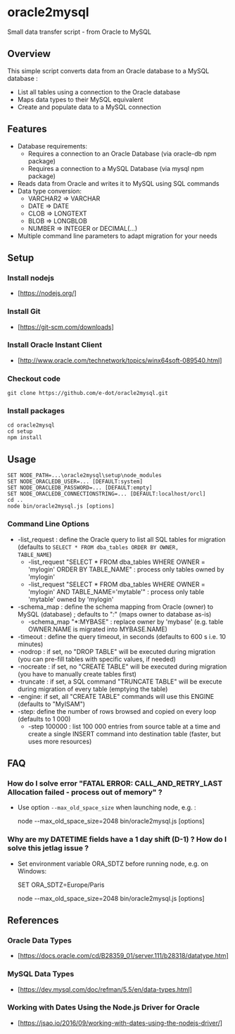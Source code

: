 # oracle2mysql

Small data transfer script - from Oracle to MySQL

## Overview

This simple script converts data from an Oracle database to a MySQL database :
* List all tables using a connection to the Oracle database
* Maps data types to their MySQL equivalent
* Create and populate data to a MySQL connection

## Features

* Database requirements:
  * Requires a connection to an Oracle Database (via oracle-db npm package)
  * Requires a connection to a MySQL Database (via mysql npm package)
* Reads data from Oracle and writes it to MySQL using SQL commands
* Data type conversion:
  * VARCHAR2 => VARCHAR
  * DATE => DATE
  * CLOB => LONGTEXT
  * BLOB => LONGBLOB
  * NUMBER => INTEGER or DECIMAL(...)
* Multiple command line parameters to adapt migration for your needs

  
## Setup

### Install nodejs

* [https://nodejs.org/]

### Install Git

* [https://git-scm.com/downloads]

### Install Oracle Instant Client

* [http://www.oracle.com/technetwork/topics/winx64soft-089540.html]

### Checkout code

    git clone https://github.com/e-dot/oracle2mysql.git

### Install packages

    cd oracle2mysql
    cd setup
    npm install

## Usage
    SET NODE_PATH=...\oracle2mysql\setup\node_modules
    SET NODE_ORACLEDB_USER=... [DEFAULT:system]
    SET NODE_ORACLEDB_PASSWORD=... [DEFAULT:empty]
    SET NODE_ORACLEDB_CONNECTIONSTRING=... [DEFAULT:localhost/orcl]
    cd ..
    node bin/oracle2mysql.js [options]

### Command Line Options

* -list_request : define the Oracle query to list all SQL tables for migration (defaults to <code>SELECT * FROM dba_tables ORDER BY OWNER, TABLE_NAME</code>)
  * -list_request "SELECT * FROM dba_tables WHERE OWNER = 'mylogin' ORDER BY TABLE_NAME" : process only tables owned by 'mylogin'
  * -list_request "SELECT * FROM dba_tables WHERE OWNER = 'mylogin' AND TABLE_NAME='mytable'" : process only table 'mytable' owned by 'mylogin'
* -schema_map : define the schema mapping from Oracle (owner) to MySQL (database) ; defaults to "*:*" (maps owner to database as-is)
  * -schema_map "*:MYBASE" : replace owner by 'mybase' (e.g. table OWNER.NAME is migrated into MYBASE.NAME)
* -timeout : define the query timeout, in seconds (defaults to 600 s i.e. 10 minutes)
* -nodrop : if set, no "DROP TABLE" will be executed during migration (you can pre-fill tables with specific values, if needed)
* -nocreate : if set, no "CREATE TABLE" will be executed during migration (you have to manually create tables first)
* -truncate : if set, a SQL command "TRUNCATE TABLE" will be execute during migration of every table (emptying the table)
* -engine: if set, all "CREATE TABLE" commands will use this ENGINE (defaults to "MyISAM")
* -step: define the number of rows browsed and copied on every loop (defaults to 1 000)
  * -step 100000 : list 100 000 entries from source table at a time and create a single INSERT command into destination table (faster, but uses more resources)

## FAQ

### How do I solve error "FATAL ERROR: CALL_AND_RETRY_LAST Allocation failed - process out of memory" ?

* Use option <code>--max_old_space_size</code> when launching node, e.g. :

    node --max_old_space_size=2048 bin/oracle2mysql.js [options]

### Why are my DATETIME fields have a 1 day shift (D-1) ? How do I solve this jetlag issue ?

* Set environment variable ORA_SDTZ before running node, e.g. on Windows:

    SET ORA_SDTZ=Europe/Paris

    node --max_old_space_size=2048 bin/oracle2mysql.js [options]

## References

### Oracle Data Types

* [https://docs.oracle.com/cd/B28359_01/server.111/b28318/datatype.htm]

### MySQL Data Types

* [https://dev.mysql.com/doc/refman/5.5/en/data-types.html]

### Working with Dates Using the Node.js Driver for Oracle

* [https://jsao.io/2016/09/working-with-dates-using-the-nodejs-driver/]



